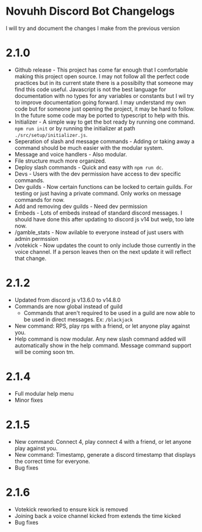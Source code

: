 # Novuhh Discord Bot Changelogs

I will try and document the changes I make from the previous version

# 2.1.0

- Github release - This project has come far enough that I comfortable making this project open source. I may not follow all the perfect code practices but in its current state there is a possibilty that someone may find this code useful. Javascript is not the best language for documentation with no types for any variables or constants but I wil try to improve documentation going forward. I may understand my own code but for someone just opening the project, it may be hard to follow. In the future some code may be ported to typescript to help with this.
- Initializer - A simple way to get the bot ready by running one command. `npm run init` or by running the initializer at path `./src/setup/initializer.js`.
- Seperation of slash and message commands - Adding or taking away a command should be much easier with the modular system.
- Message and voice handlers - Also modular.
- File structure much more organized.
- Deploy slash commands - Quick and easy with `npm run dc`.
- Devs - Users with the dev permission have access to dev specific commands.
- Dev guilds - Now certain functions can be locked to certain guilds. For testing or just having a private command. Only works on message commands for now.
- Add and removing dev guilds - Need dev permission
- Embeds - Lots of embeds instead of standard discord messages. I should have done this after updating to discord js v14 but welp, too late now.
- /gamble_stats - Now avilable to everyone instead of just users with admin permssion
- /votekick - Now updates the count to only include those currently in the voice channel. If a person leaves then on the next update it will reflect that change.

# 2.1.2

- Updated from discord js v13.6.0 to v14.8.0
- Commands are now global instead of guild
    - Commands that aren't required to be used in a guild are now able to be used in direct messages. Ex: `/blackjack`
- New command: RPS, play rps with a friend, or let anyone play against you.
- Help command is now modular. Any new slash command added will automatically show in the help command. Message command support will be coming soon tm.

# 2.1.4

- Full modular help menu
- Minor fixes

# 2.1.5
- New command: Connect 4, play connect 4 with a friend, or let anyone play against you.
- New command: Timestamp, generate a discord timestamp that displays the correct time for everyone.
- Bug fixes

# 2.1.6
- Votekick reworked to ensure kick is removed
- Joining back a voice channel kicked from extends the time kicked
- Bug fixes
